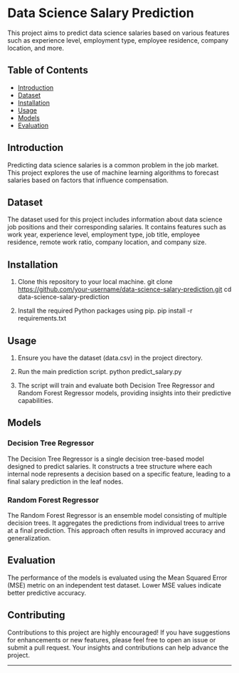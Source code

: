 # Data Science Salary Prediction

This project aims to predict data science salaries based on various features such as experience level, employment type, employee residence, company location, and more.

## Table of Contents
- [Introduction](#introduction)
- [Dataset](#dataset)
- [Installation](#installation)
- [Usage](#usage)
- [Models](#models)
- [Evaluation](#evaluation)

## Introduction
Predicting data science salaries is a common problem in the job market. This project explores the use of machine learning algorithms to forecast salaries based on factors that influence compensation.

## Dataset
The dataset used for this project includes information about data science job positions and their corresponding salaries. It contains features such as work year, experience level, employment type, job title, employee residence, remote work ratio, company location, and company size.

## Installation
1. Clone this repository to your local machine.
git clone https://github.com/your-username/data-science-salary-prediction.git
cd data-science-salary-prediction


2. Install the required Python packages using pip.
pip install -r requirements.txt


## Usage
1. Ensure you have the dataset (data.csv) in the project directory.

2. Run the main prediction script.
python predict_salary.py

3. The script will train and evaluate both Decision Tree Regressor and Random Forest Regressor models, providing insights into their predictive capabilities.

## Models
### Decision Tree Regressor
The Decision Tree Regressor is a single decision tree-based model designed to predict salaries. It constructs a tree structure where each internal node represents a decision based on a specific feature, leading to a final salary prediction in the leaf nodes.

### Random Forest Regressor
The Random Forest Regressor is an ensemble model consisting of multiple decision trees. It aggregates the predictions from individual trees to arrive at a final prediction. This approach often results in improved accuracy and generalization.

## Evaluation
The performance of the models is evaluated using the Mean Squared Error (MSE) metric on an independent test dataset. Lower MSE values indicate better predictive accuracy.

## Contributing
Contributions to this project are highly encouraged! If you have suggestions for enhancements or new features, please feel free to open an issue or submit a pull request. Your insights and contributions can help advance the project.


---
